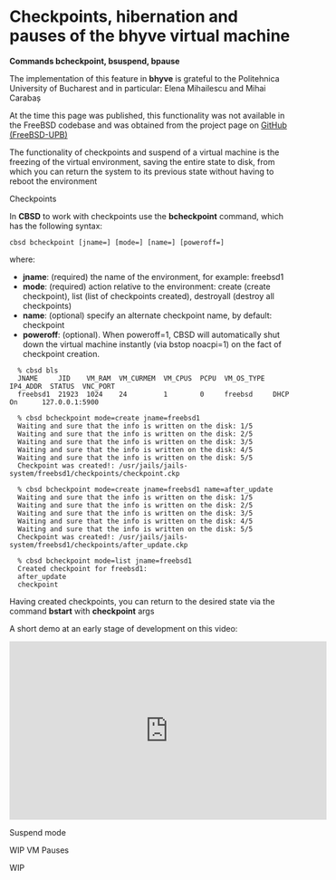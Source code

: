 # Checkpoints, hibernation and pauses of the bhyve virtual machine

**Commands bcheckpoint, bsuspend, bpause**

The implementation of this feature in **bhyve** is grateful to the Politehnica University of Bucharest and in particular: Elena Mihailescu and Mihai Carabaș

At the time this page was published, this functionality was not available in the FreeBSD codebase and was obtained from the project page on [GitHub (FreeBSD-UPB)](https://github.com/FreeBSD-UPB)

The functionality of checkpoints and suspend of a virtual machine is the freezing of the virtual environment, saving the entire state to disk, from which you can return the system to its previous state without having to reboot the environment

Checkpoints

In **CBSD** to work with checkpoints use the **bcheckpoint** command, which has the following syntax:

```
cbsd bcheckpoint [jname=] [mode=] [name=] [poweroff=]
```
where:

* **jname**: (required) the name of the environment, for example: freebsd1
* **mode**: (required) action relative to the environment: create (create checkpoint), list (list of checkpoints created), destroyall (destroy all checkpoints)
* **name**: (optional) specify an alternate checkpoint name, by default: checkpoint
* **poweroff**: (optional). When poweroff=1, CBSD will automatically shut down the virtual machine instantly (via bstop noacpi=1) on the fact of checkpoint creation.

```
  % cbsd bls
  JNAME     JID    VM_RAM  VM_CURMEM  VM_CPUS  PCPU  VM_OS_TYPE  IP4_ADDR  STATUS  VNC_PORT
  freebsd1  21923  1024    24         1        0     freebsd     DHCP      On      127.0.0.1:5900

  % cbsd bcheckpoint mode=create jname=freebsd1
  Waiting and sure that the info is written on the disk: 1/5
  Waiting and sure that the info is written on the disk: 2/5
  Waiting and sure that the info is written on the disk: 3/5
  Waiting and sure that the info is written on the disk: 4/5
  Waiting and sure that the info is written on the disk: 5/5
  Checkpoint was created!: /usr/jails/jails-system/freebsd1/checkpoints/checkpoint.ckp

  % cbsd bcheckpoint mode=create jname=freebsd1 name=after_update
  Waiting and sure that the info is written on the disk: 1/5
  Waiting and sure that the info is written on the disk: 2/5
  Waiting and sure that the info is written on the disk: 3/5
  Waiting and sure that the info is written on the disk: 4/5
  Waiting and sure that the info is written on the disk: 5/5
  Checkpoint was created!: /usr/jails/jails-system/freebsd1/checkpoints/after_update.ckp

  % cbsd bcheckpoint mode=list jname=freebsd1
  Created checkpoint for freebsd1:
  after_update
  checkpoint
```
Having created checkpoints, you can return to the desired state via the command **bstart** with **checkpoint** args

A short demo at an early stage of development on this video:

<iframe width="560" height="315" src="https://www.youtube.com/embed/cyFDnmTKY_c" frameborder="0" allow="accelerometer; autoplay; encrypted-media; gyroscope; picture-in-picture" allowfullscreen></iframe>

Suspend mode

WIP
VM Pauses

WIP
